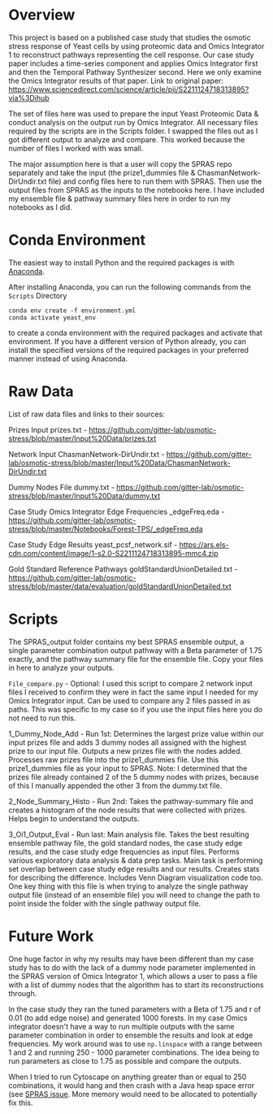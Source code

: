 # Overview

This project is based on a published case study that studies the osmotic stress response of Yeast cells by using proteomic data and Omics Integrator 1 to reconstruct pathways representing the cell response. Our case study paper includes a time-series component and applies Omics Integrator first and then the Temporal Pathway Synthesizer second. Here we only examine the Omics Integrator results of that paper. Link to original paper: https://www.sciencedirect.com/science/article/pii/S2211124718313895?via%3Dihub

The set of files here was used to prepare the input Yeast Proteomic Data & conduct analysis on the output run by Omics Integrator. All necessary files required by the scripts are in the Scripts folder. I swapped the files out as I got different output to analyze and compare. This worked because the number of files I worked with was small.

The major assumption here is that a user will copy the SPRAS repo separately and take the input (the prize1_dummies file & ChasmanNetwork-DirUndir.txt file) and config files here to run them with SPRAS. Then use the output files from SPRAS as the inputs to the notebooks here. I have included my ensemble file & pathway summary files here in order to run my notebooks as I did. 

# Conda Environment

The easiest way to install Python and the required packages is with [Anaconda](https://www.anaconda.com/download/).

After installing Anaconda, you can run the following commands from the `Scripts` Directory
```
conda env create -f environment.yml
conda activate yeast_env
```
to create a conda environment with the required packages and activate that environment.
If you have a different version of Python already, you can install the specified versions of the required packages in your preferred manner instead of using Anaconda.

# Raw Data

List of raw data files and links to their sources:

Prizes Input
prizes.txt - https://github.com/gitter-lab/osmotic-stress/blob/master/Input%20Data/prizes.txt

Network Input
ChasmanNetwork-DirUndir.txt - https://github.com/gitter-lab/osmotic-stress/blob/master/Input%20Data/ChasmanNetwork-DirUndir.txt

Dummy Nodes File
dummy.txt - https://github.com/gitter-lab/osmotic-stress/blob/master/Input%20Data/dummy.txt

Case Study Omics Integrator Edge Frequencies
_edgeFreq.eda - https://github.com/gitter-lab/osmotic-stress/blob/master/Notebooks/Forest-TPS/_edgeFreq.eda

Case Study Edge Results
yeast_pcsf_network.sif - https://ars.els-cdn.com/content/image/1-s2.0-S2211124718313895-mmc4.zip

Gold Standard Reference Pathways
goldStandardUnionDetailed.txt - https://github.com/gitter-lab/osmotic-stress/blob/master/data/evaluation/goldStandardUnionDetailed.txt

# Scripts

The SPRAS_output folder contains my best SPRAS ensemble output, a single parameter combination output pathway with a Beta parameter of 1.75 exactly, and the pathway summary file for the ensemble file. Copy your files in here to analyze your outputs. 

`File_compare.py` - Optional: I used this script to compare 2 network input files I received to confirm they were in fact the same input I needed for my Omics Integrator input. Can be used to compare any 2 files passed in as paths. This was specific to my case so if you use the input files here you do not need to run this. 

1_Dummy_Node_Add - Run 1st: Determines the largest prize value within our input prizes file and adds 3 dummy nodes all assigned with the highest prize to our input file. Outputs a new prizes file with the nodes added. Processes raw prizes file into the prize1_dummies file. Use this prize1_dummies file as your input to SPRAS. Note: I determined that the prizes file already contained 2 of the 5 dummy nodes with prizes, because of this I manually appended the other 3 from the dummy.txt file. 

2_Node_Summary_Histo - Run 2nd: Takes the pathway-summary file and creates a histogram of the node results that were collected with prizes. Helps begin to understand the outputs. 

3_Oi1_Output_Eval - Run last: Main analysis file. Takes the best resulting ensemble pathway file, the gold standard nodes, the case study edge results, and the case study edge frequencies as input files. Performs various exploratory data analysis & data prep tasks. Main task is performing set overlap between case study edge results and our results. Creates stats for describing the difference. Includes Venn Diagram visualization code too. One key thing with this file is when trying to analyze the single pathway output file (instead of an ensemble file) you will need to change the path to point inside the folder with the single pathway output file. 

# Future Work

One huge factor in why my results may have been different than my case study has to do with the lack of a dummy node parameter implemented in the SPRAS version of Omics Integrator 1, which allows a user to pass a file with a list of dummy nodes that the algorithm has to start its reconstructions through. 

In the case study they ran the tuned parameters with a Beta of 1.75 and r of 0.01 (to add edge noise) and generated 1000 forests. In my case Omics integrator doesn't have a way to run multiple outputs with the same parameter combination in order to ensemble the results and look at edge frequencies. My work around was to use `np.linspace` with a range between 1 and 2 and running 250 - 1000 parameter combinations. The idea being to run parameters as close to 1.75 as possible and compare the outputs. 

When I tried to run Cytoscape on anything greater than or equal to 250 combinations, it would hang and then crash with a Java heap space error (see [SPRAS issue](https://github.com/Reed-CompBio/spras/issues/171). More memory would need to be allocated to potentially fix this. 

